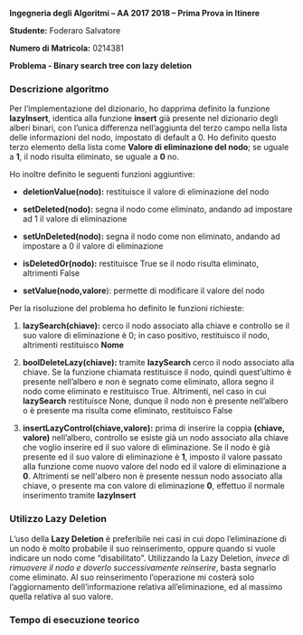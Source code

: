 **Ingegneria degli Algoritmi – AA 2017 2018 – Prima Prova in Itinere**

**Studente:** Foderaro Salvatore

**Numero di Matricola:** 0214381

**Problema - Binary search tree con lazy deletion**

### Descrizione algoritmo

Per l’implementazione del dizionario, ho dapprima definito la funzione
**lazyInsert**, identica alla funzione **insert** già presente nel
dizionario degli alberi binari, con l’unica differenza nell’aggiunta del
terzo campo nella lista delle informazioni del nodo, impostato di
default a 0. Ho definito questo terzo elemento della lista come **Valore
di eliminazione del nodo**; se uguale a **1**, il nodo risulta eliminato, se uguale a **0** no.

Ho inoltre definito le seguenti funzioni aggiuntive:

-   **deletionValue(nodo):** restituisce il valore di eliminazione del nodo

-   **setDeleted(nodo):** segna il nodo come eliminato, andando ad impostare ad 1 il valore di eliminazione

-   **setUnDeleted(nodo):** segna il nodo come non eliminato, andando ad impostare a 0 il valore di eliminazione

-   **isDeletedOr(nodo):** restituisce True se il nodo risulta eliminato, altrimenti False

-   **setValue(nodo,valore**): permette di modificare il valore del nodo

Per la risoluzione del problema ho definito le funzioni richieste:

1.  **lazySearch(chiave):** cerco il nodo associato alla chiave e controllo se il suo valore di eliminazione è 0; in caso positivo, restituisco il nodo, altrimenti restituisco **Nome**

2.  **boolDeleteLazy(chiave):** tramite **lazySearch** cerco il nodo associato alla chiave. Se la funzione chiamata restituisce il nodo, quindi quest’ultimo è presente nell’albero e non è segnato come eliminato, allora segno il nodo come eliminato e restituisco True. Altrimenti, nel caso in cui **lazySearch** restituisce None, dunque il nodo non è presente nell’albero o è presente ma risulta come eliminato, restituisco False

3.  **insertLazyControl(chiave,valore):** prima di inserire la coppia **(chiave, valore)** nell’albero, controllo se esiste già un nodo associato alla chiave che voglio inserire ed il suo valore di eliminazione. Se il nodo è già presente ed il suo valore di eliminazione è **1**, imposto il valore passato alla funzione come nuovo valore del nodo ed il valore di eliminazione a **0**. Altrimenti se nell'albero non è presente nessun nodo associato alla chiave, o presente ma con valore di eliminazione **0**, effettuo il normale inserimento tramite **lazyInsert**


### Utilizzo Lazy Deletion

L’uso della **Lazy Deletion** è preferibile nei casi in cui dopo
l’eliminazione di un nodo è molto probabile il suo reinserimento,
oppure quando si vuole indicare un nodo come “disabilitato”. Utilizzando
la Lazy Deletion, *invece di rimuovere il nodo e doverlo successivamente reinserire*,
basta segnarlo come eliminato. Al suo reinserimento l’operazione mi costerà solo l’aggiornamento dell’informazione relativa all’eliminazione, ed al massimo quella relativa al suo valore.

### Tempo di esecuzione teorico
